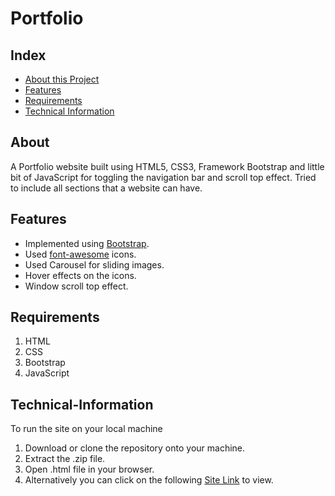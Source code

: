 # Portfolio
## Index
* [About this Project](#About)
* [Features](#Features)
* [Requirements](#Requirements)
* [Technical Information](#Technical-Information)
## About
A Portfolio website built using HTML5, CSS3, Framework Bootstrap and little bit of JavaScript for toggling the navigation bar and scroll top effect. Tried to include all sections that a website can have.
## Features
* Implemented using [Bootstrap](https://getbootstrap.com/docs/5.1/getting-started/introduction/).
* Used [font-awesome](https://fontawesome.com/) icons.
* Used Carousel for sliding images. 
* Hover effects on the icons.
* Window scroll top effect.
## Requirements
1. HTML
2. CSS
3. Bootstrap
4. JavaScript
## Technical-Information
To run the site on your local machine
1. Download or clone the repository onto your machine.
2. Extract the .zip file.
3. Open .html file in your browser.
4. Alternatively you can click on the following [Site Link](https://pras176.github.io/CV/) to view.
